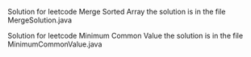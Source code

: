 Solution for leetcode Merge Sorted Array 
the solution is in the file MergeSolution.java

Solution for leetcode Minimum Common Value
the solution is in the file MinimumCommonValue.java
